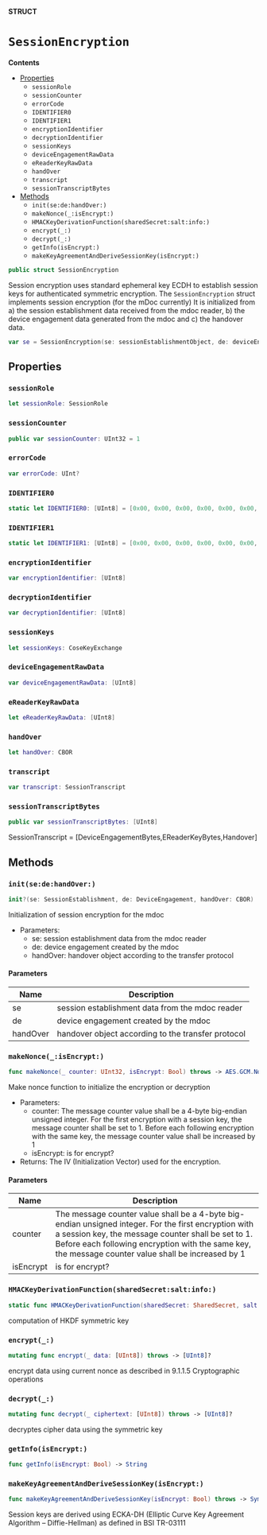 **STRUCT**

# `SessionEncryption`

**Contents**

- [Properties](#properties)
  - `sessionRole`
  - `sessionCounter`
  - `errorCode`
  - `IDENTIFIER0`
  - `IDENTIFIER1`
  - `encryptionIdentifier`
  - `decryptionIdentifier`
  - `sessionKeys`
  - `deviceEngagementRawData`
  - `eReaderKeyRawData`
  - `handOver`
  - `transcript`
  - `sessionTranscriptBytes`
- [Methods](#methods)
  - `init(se:de:handOver:)`
  - `makeNonce(_:isEncrypt:)`
  - `HMACKeyDerivationFunction(sharedSecret:salt:info:)`
  - `encrypt(_:)`
  - `decrypt(_:)`
  - `getInfo(isEncrypt:)`
  - `makeKeyAgreementAndDeriveSessionKey(isEncrypt:)`

```swift
public struct SessionEncryption
```

Session encryption uses standard ephemeral key ECDH to establish session keys for authenticated symmetric encryption.
The ``SessionEncryption`` struct implements session encryption (for the mDoc currently)
It is initialized from a) the session establishment data received from the mdoc reader, b) the device engagement data generated from the mdoc and c) the handover data.

```swift
var se = SessionEncryption(se: sessionEstablishmentObject, de: deviceEngagementObject, handOver: handOverObject)
```

## Properties
### `sessionRole`

```swift
let sessionRole: SessionRole
```

### `sessionCounter`

```swift
public var sessionCounter: UInt32 = 1
```

### `errorCode`

```swift
var errorCode: UInt?
```

### `IDENTIFIER0`

```swift
static let IDENTIFIER0: [UInt8] = [0x00, 0x00, 0x00, 0x00, 0x00, 0x00, 0x00, 0x00]
```

### `IDENTIFIER1`

```swift
static let IDENTIFIER1: [UInt8] = [0x00, 0x00, 0x00, 0x00, 0x00, 0x00, 0x00, 0x01]
```

### `encryptionIdentifier`

```swift
var encryptionIdentifier: [UInt8]
```

### `decryptionIdentifier`

```swift
var decryptionIdentifier: [UInt8]
```

### `sessionKeys`

```swift
let sessionKeys: CoseKeyExchange
```

### `deviceEngagementRawData`

```swift
var deviceEngagementRawData: [UInt8]
```

### `eReaderKeyRawData`

```swift
let eReaderKeyRawData: [UInt8]
```

### `handOver`

```swift
let handOver: CBOR
```

### `transcript`

```swift
var transcript: SessionTranscript
```

### `sessionTranscriptBytes`

```swift
public var sessionTranscriptBytes: [UInt8]
```

SessionTranscript = [DeviceEngagementBytes,EReaderKeyBytes,Handover]

## Methods
### `init(se:de:handOver:)`

```swift
init?(se: SessionEstablishment, de: DeviceEngagement, handOver: CBOR)
```

Initialization of session encryption for the mdoc
- Parameters:
  - se: session establishment data from the mdoc reader
  - de: device engagement created by the mdoc
  - handOver: handover object according to the transfer protocol

#### Parameters

| Name | Description |
| ---- | ----------- |
| se | session establishment data from the mdoc reader |
| de | device engagement created by the mdoc |
| handOver | handover object according to the transfer protocol |

### `makeNonce(_:isEncrypt:)`

```swift
func makeNonce(_ counter: UInt32, isEncrypt: Bool) throws -> AES.GCM.Nonce
```

Make nonce function to initialize the encryption or decryption

- Parameters:
  - counter: The message counter value shall be a 4-byte big-endian unsigned integer. For the first encryption with a session key, the message counter shall be set to 1. Before each following encryption with the same key, the message counter value shall be increased by 1
  - isEncrypt: is for encrypt?
- Returns: The IV (Initialization Vector) used for the encryption.

#### Parameters

| Name | Description |
| ---- | ----------- |
| counter | The message counter value shall be a 4-byte big-endian unsigned integer. For the first encryption with a session key, the message counter shall be set to 1. Before each following encryption with the same key, the message counter value shall be increased by 1 |
| isEncrypt | is for encrypt? |

### `HMACKeyDerivationFunction(sharedSecret:salt:info:)`

```swift
static func HMACKeyDerivationFunction(sharedSecret: SharedSecret, salt: [UInt8], info: Data) throws -> SymmetricKey
```

computation of HKDF symmetric key

### `encrypt(_:)`

```swift
mutating func encrypt(_ data: [UInt8]) throws -> [UInt8]?
```

encrypt data using current nonce as described in 9.1.1.5 Cryptographic operations

### `decrypt(_:)`

```swift
mutating func decrypt(_ ciphertext: [UInt8]) throws -> [UInt8]?
```

decryptes cipher data using the symmetric key

### `getInfo(isEncrypt:)`

```swift
func getInfo(isEncrypt: Bool) -> String
```

### `makeKeyAgreementAndDeriveSessionKey(isEncrypt:)`

```swift
func makeKeyAgreementAndDeriveSessionKey(isEncrypt: Bool) throws -> SymmetricKey?
```

Session keys are derived using ECKA-DH (Elliptic Curve Key Agreement Algorithm – Diffie-Hellman) as defined in BSI TR-03111
